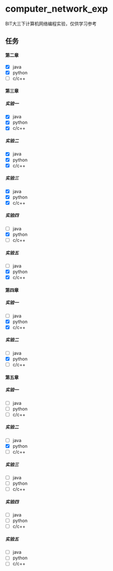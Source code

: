 # computer_network_exp
BIT大三下计算机网络编程实验，仅供学习参考

## 任务
#### 第二章

- [x] java
- [x] python
- [ ] c/c++

#### 第三章

##### 实验一

- [x] java
- [x] python
- [x] c/c++

##### 实验二

- [x] java
- [x] python
- [x] c/c++

##### 实验三

- [x] java
- [x] python
- [x] c/c++

##### 实验四

- [ ] java
- [x] python
- [ ] c/c++

##### 实验五

- [ ] java
- [x] python
- [x] c/c++

#### 第四章

##### 实验一

- [ ] java
- [x] python
- [x] c/c++

##### 实验二

- [ ] java
- [x] python
- [ ] c/c++

#### 第五章

##### 实验一

- [ ] java
- [ ] python
- [ ] c/c++

##### 实验二

- [ ] java
- [x] python
- [ ] c/c++

##### 实验三

- [ ] java
- [ ] python
- [ ] c/c++

##### 实验四

- [ ] java
- [ ] python
- [ ] c/c++

##### 实验五

- [ ] java
- [ ] python
- [ ] c/c++
